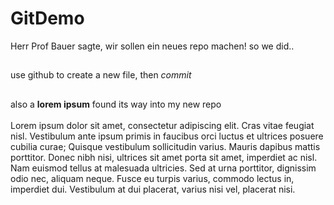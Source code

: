 # GitDemo
Herr Prof Bauer sagte, wir sollen ein neues repo machen! so we did..
## 
use github to create a new file, then *commit* 
##
also a **lorem ipsum** found its way into my new repo <br>
<br>
Lorem ipsum dolor sit amet, consectetur adipiscing elit. Cras vitae feugiat nisl. Vestibulum ante ipsum primis in faucibus orci luctus et ultrices posuere cubilia curae; Quisque vestibulum sollicitudin varius. Mauris dapibus mattis porttitor. Donec nibh nisi, ultrices sit amet porta sit amet, imperdiet ac nisl. Nam euismod tellus at malesuada ultricies. Sed at urna porttitor, dignissim odio nec, aliquam neque. Fusce eu turpis varius, commodo lectus in, imperdiet dui. Vestibulum at dui placerat, varius nisi vel, placerat nisi. 
